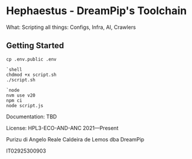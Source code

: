 # Hephaestus - DreamPip's Toolchain
What: Scripting all things: Configs, Infra, AI, Crawlers

## Getting Started

```
cp .env.public .env

`shell
chdmod +x script.sh
./script.sh

`node
nvm use v20
npm ci
node script.js
```

Documentation: TBD

License: HPL3-ECO-AND-ANC 2021—Present

Purizu di Angelo Reale Caldeira de Lemos dba DreamPip

IT02925300903
